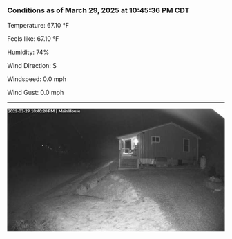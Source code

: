 ### Conditions as of March 29, 2025 at 10:45:36 PM CDT 

Temperature: 67.10 &deg;F

Feels like: 67.10 &deg;F

Humidity: 74%

Wind Direction: S

Windspeed: 0.0 mph

Wind Gust: 0.0 mph

---

<img src="./images/latest.jpeg"/>

